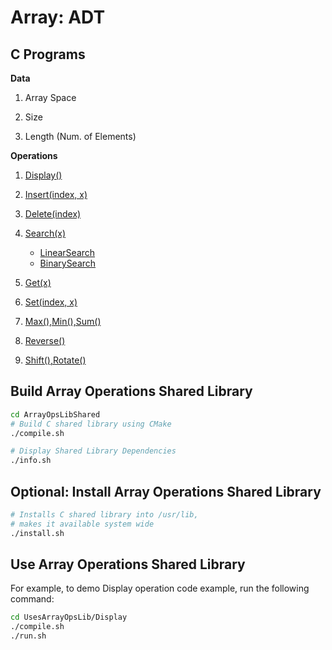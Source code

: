 # Array: ADT

## C Programs

**Data**

1. Array Space

2. Size

3. Length (Num. of Elements)

**Operations**

1. [Display()](UsesArrayOpsLib/Display/src/main.c)

2. [Insert(index, x)](UsesArrayOpsLib/Insert/src/main.c)

3. [Delete(index)](UsesArrayOpsLib/Delete/src/main.c)

4. [Search(x)](UsesArrayOpsLib/Search/)
    - [LinearSearch](UsesArrayOpsLib/Search/LinearSearch/src/main.c)
    - [BinarySearch](UsesArrayOpsLib/Search/BinarySearch/src/main.c)

5. [Get(x)](UsesArrayOpsLib/GetSetMaxMinSum/src/main.c)

6. [Set(index, x)](UsesArrayOpsLib/GetSetMaxMinSum/src/main.c)

7. [Max(),Min(),Sum()](UsesArrayOpsLib/GetSetMaxMinSum/src/main.c)

8. [Reverse()](UsesArrayOpsLib/ReverseShiftRotate/src/main.c)

9. [Shift(),Rotate()](UsesArrayOpsLib/ReverseShiftRotate/src/main.c)

<!--
Shell and Perl Code to help with redundant work:
mkdir -p Insert/src/ && touch Insert/src/main.c
cp Display/*.sh Insert/
cp Display/*.txt Insert/

perl -pi -e 's/DisplayArray/Insert/g' Insert/CMakeLists.txt
-->

## Build Array Operations Shared Library

~~~bash
cd ArrayOpsLibShared
# Build C shared library using CMake
./compile.sh

# Display Shared Library Dependencies
./info.sh
~~~

## Optional: Install Array Operations Shared Library

~~~bash
# Installs C shared library into /usr/lib, 
# makes it available system wide
./install.sh
~~~

## Use Array Operations Shared Library

For example, to demo Display operation code example, run the following command:

~~~bash
cd UsesArrayOpsLib/Display
./compile.sh
./run.sh
~~~
